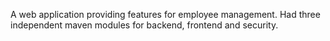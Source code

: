  A web application providing features for employee management.
 Had three independent maven modules for backend, frontend and security.
 
